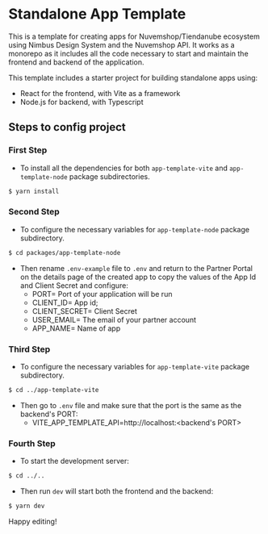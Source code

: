 # Standalone App Template

This is a template for creating apps for Nuvemshop/Tiendanube ecosystem using Nimbus Design System and the Nuvemshop API. It works as a monorepo as it includes all the code necessary to start and maintain the frontend and backend of the application.

This template includes a starter project for building standalone apps using:
 - React for the frontend, with Vite as a framework
 - Node.js for backend, with Typescript

## 


## Steps to config project

### First Step
  - To install all the dependencies for both `app-template-vite` and `app-template-node` package subdirectories.

  ```bash
  $ yarn install
  ```

### Second Step
  - To configure the necessary variables for `app-template-node` package subdirectory.
  ```bash
  $ cd packages/app-template-node
  ```
  - Then rename `.env-example` file to `.env` and return to the Partner Portal on the details page of the created app to copy the values of the App Id and Client Secret and configure:
    - PORT= Port of your application will be run
    - CLIENT_ID= App id;
    - CLIENT_SECRET= Client Secret
    - USER_EMAIL= The email of your partner account
    - APP_NAME= Name of app

###  Third Step
  - To configure the necessary variables for `app-template-vite` package subdirectory.
  ```bash
  $ cd ../app-template-vite
  ```
  - Then go to `.env` file and make sure that the port is the same as the backend's PORT:
    - VITE_APP_TEMPLATE_API=http://localhost:<backend's PORT> 


### Fourth Step
  - To start the development server:
  ```bash
  $ cd ../..
  ```
  - Then run `dev` will start both the frontend and the backend:
  ```bash
  $ yarn dev
  ```

Happy editing!
